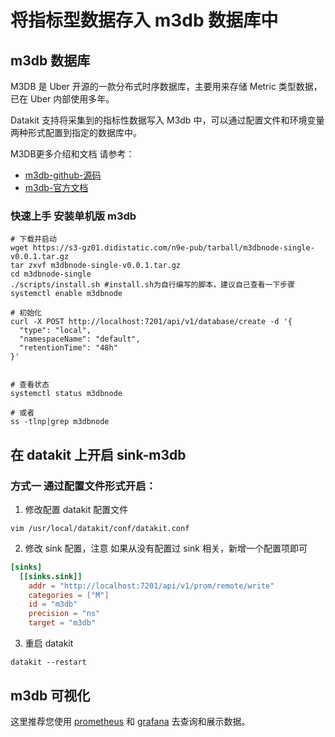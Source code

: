 # 将指标型数据存入 m3db 数据库中

## m3db 数据库

M3DB 是 Uber 开源的一款分布式时序数据库，主要用来存储 Metric 类型数据，已在 Uber 内部使用多年。

Datakit 支持将采集到的指标性数据写入 M3db 中，可以通过配置文件和环境变量两种形式配置到指定的数据库中。

M3DB更多介绍和文档 请参考：

- [m3db-github-源码](https://github.com/m3db/m3)
- [m3db-官方文档](https://m3db.io/docs)

### 快速上手 安装单机版 m3db
``` shell 
# 下载并启动
wget https://s3-gz01.didistatic.com/n9e-pub/tarball/m3dbnode-single-v0.0.1.tar.gz
tar zxvf m3dbnode-single-v0.0.1.tar.gz
cd m3dbnode-single 
./scripts/install.sh #install.sh为自行编写的脚本，建议自己查看一下步骤
systemctl enable m3dbnode

# 初始化
curl -X POST http://localhost:7201/api/v1/database/create -d '{
  "type": "local",
  "namespaceName": "default",
  "retentionTime": "48h"
}'


# 查看状态
systemctl status m3dbnode

# 或者
ss -tlnp|grep m3dbnode
```

## 在 datakit 上开启 sink-m3db

### 方式一 通过配置文件形式开启：

1. 修改配置 datakit 配置文件

``` shell 
vim /usr/local/datakit/conf/datakit.conf
```

2. 修改 sink 配置，注意 如果从没有配置过 sink 相关，新增一个配置项即可

``` toml
[sinks]
  [[sinks.sink]]
    addr = "http://localhost:7201/api/v1/prom/remote/write"
    categories = ["M"]
    id = "m3db"
    precision = "ns"
    target = "m3db"

```

3. 重启 datakit
``` shell
datakit --restart
```

## m3db 可视化
这里推荐您使用 [prometheus](https://prometheus.io/download/) 和 [grafana](https://grafana.com/) 去查询和展示数据。
